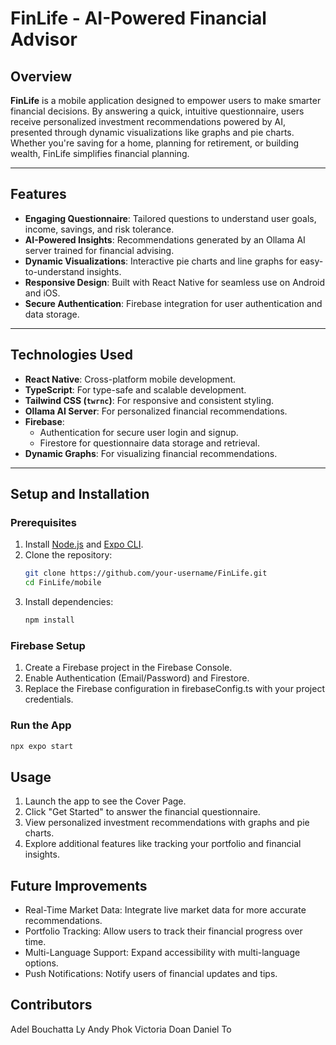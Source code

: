 # FinLife - AI-Powered Financial Advisor

## Overview
**FinLife** is a mobile application designed to empower users to make smarter financial decisions. By answering a quick, intuitive questionnaire, users receive personalized investment recommendations powered by AI, presented through dynamic visualizations like graphs and pie charts. Whether you're saving for a home, planning for retirement, or building wealth, FinLife simplifies financial planning.

---

## Features
- **Engaging Questionnaire**: Tailored questions to understand user goals, income, savings, and risk tolerance.
- **AI-Powered Insights**: Recommendations generated by an Ollama AI server trained for financial advising.
- **Dynamic Visualizations**: Interactive pie charts and line graphs for easy-to-understand insights.
- **Responsive Design**: Built with React Native for seamless use on Android and iOS.
- **Secure Authentication**: Firebase integration for user authentication and data storage.

---

## Technologies Used
- **React Native**: Cross-platform mobile development.
- **TypeScript**: For type-safe and scalable development.
- **Tailwind CSS (`twrnc`)**: For responsive and consistent styling.
- **Ollama AI Server**: For personalized financial recommendations.
- **Firebase**:
  - Authentication for secure user login and signup.
  - Firestore for questionnaire data storage and retrieval.
- **Dynamic Graphs**: For visualizing financial recommendations.

---

## Setup and Installation

### Prerequisites
1. Install [Node.js](https://nodejs.org/) and [Expo CLI](https://expo.dev/).
2. Clone the repository:
   ```bash
   git clone https://github.com/your-username/FinLife.git
   cd FinLife/mobile
3. Install dependencies:
   ```bash
   npm install

### Firebase Setup
1. Create a Firebase project in the Firebase Console.
2. Enable Authentication (Email/Password) and Firestore.
3. Replace the Firebase configuration in firebaseConfig.ts with your project credentials.

### Run the App
```bash
npx expo start
```

## Usage
1. Launch the app to see the Cover Page.
2. Click "Get Started" to answer the financial questionnaire.
3. View personalized investment recommendations with graphs and pie charts.
4. Explore additional features like tracking your portfolio and financial insights.

## Future Improvements
- Real-Time Market Data: Integrate live market data for more accurate recommendations.
- Portfolio Tracking: Allow users to track their financial progress over time.
- Multi-Language Support: Expand accessibility with multi-language options.
- Push Notifications: Notify users of financial updates and tips.

## Contributors
Adel Bouchatta
Ly Andy Phok 
Victoria Doan
Daniel To
